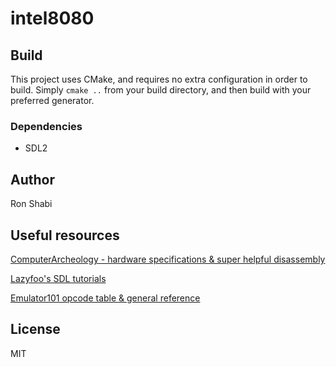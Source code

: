 # intel8080

## Build
This project uses CMake, and requires no extra configuration in order to build.
Simply ```cmake ..``` from your build directory, and then build with your preferred generator.

### Dependencies
- SDL2


## Author
Ron Shabi

## Useful resources
[ComputerArcheology - hardware specifications & super helpful disassembly](http://computerarcheology.com/Arcade/SpaceInvaders/)

[Lazyfoo's SDL tutorials](https://lazyfoo.net/tutorials/SDL/)

[Emulator101 opcode table & general reference](http://www.emulator101.com/reference/8080-by-opcode.html)


## License
MIT
